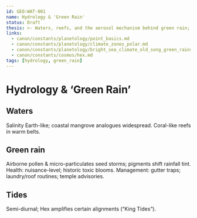 ```yaml
---
id: GEO:WAT-001
name: Hydrology & 'Green Rain'
status: Draft
thesis: >- Waters, reefs, and the aerosol mechanism behind green rain; nuisance-to-historic impacts and standard mitigations.
links:
  - canon/constants/planetology/point_basics.md
  - canon/constants/planetology/climate_zones_polar.md
  - canon/constants/planetology/bright_sea_climate_old_song_green_rains.md
  - canon/constants/cosmos/hex.md
tags: [hydrology, green_rain]
---
```


# Hydrology & ‘Green Rain’

## Waters
Salinity Earth-like; coastal mangrove analogues widespread. Coral-like reefs in warm belts.

## Green rain
Airborne pollen & micro-particulates seed storms; pigments shift rainfall tint. Health: nuisance-level; historic toxic blooms. Management: gutter traps; laundry/roof routines; temple advisories.

## Tides
Semi-diurnal; Hex amplifies certain alignments (“King Tides”).
